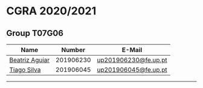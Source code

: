 # CGRA 2020/2021

## Group T07G06
| Name             | Number    | E-Mail               |
| ---------------- | --------- | -------------------- |
| <a href="https://sigarra.up.pt/feup/pt/fest_geral.cursos_list?pv_num_unico=201906230">Beatriz Aguiar</a>   | 201906230 | up201906230@fe.up.pt |
| <a href="https://sigarra.up.pt/feup/pt/fest_geral.cursos_list?pv_num_unico=201906045">Tiago Silva</a>      | 201906045 | up201906045@fe.up.pt |

----

